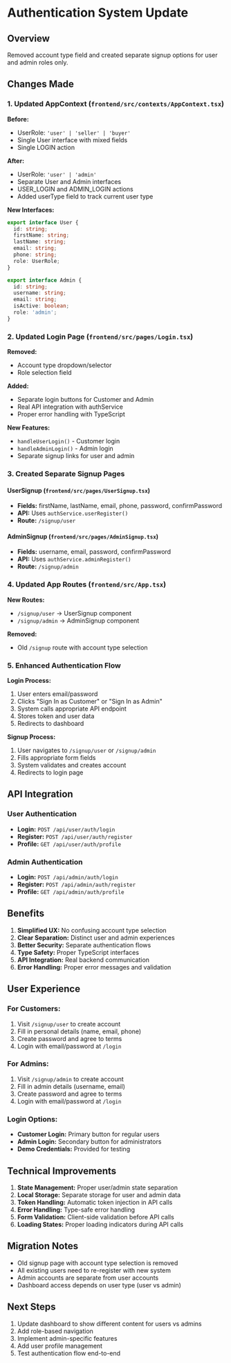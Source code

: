 # Authentication System Update

## Overview
Removed account type field and created separate signup options for user and admin roles only.

## Changes Made

### 1. Updated AppContext (`frontend/src/contexts/AppContext.tsx`)

**Before:**
- UserRole: `'user' | 'seller' | 'buyer'`
- Single User interface with mixed fields
- Single LOGIN action

**After:**
- UserRole: `'user' | 'admin'`
- Separate User and Admin interfaces
- USER_LOGIN and ADMIN_LOGIN actions
- Added userType field to track current user type

**New Interfaces:**
```typescript
export interface User {
  id: string;
  firstName: string;
  lastName: string;
  email: string;
  phone: string;
  role: UserRole;
}

export interface Admin {
  id: string;
  username: string;
  email: string;
  isActive: boolean;
  role: 'admin';
}
```

### 2. Updated Login Page (`frontend/src/pages/Login.tsx`)

**Removed:**
- Account type dropdown/selector
- Role selection field

**Added:**
- Separate login buttons for Customer and Admin
- Real API integration with authService
- Proper error handling with TypeScript

**New Features:**
- `handleUserLogin()` - Customer login
- `handleAdminLogin()` - Admin login
- Separate signup links for user and admin

### 3. Created Separate Signup Pages

#### UserSignup (`frontend/src/pages/UserSignup.tsx`)
- **Fields:** firstName, lastName, email, phone, password, confirmPassword
- **API:** Uses `authService.userRegister()`
- **Route:** `/signup/user`

#### AdminSignup (`frontend/src/pages/AdminSignup.tsx`)
- **Fields:** username, email, password, confirmPassword
- **API:** Uses `authService.adminRegister()`
- **Route:** `/signup/admin`

### 4. Updated App Routes (`frontend/src/App.tsx`)

**New Routes:**
- `/signup/user` → UserSignup component
- `/signup/admin` → AdminSignup component

**Removed:**
- Old `/signup` route with account type selection

### 5. Enhanced Authentication Flow

**Login Process:**
1. User enters email/password
2. Clicks "Sign In as Customer" or "Sign In as Admin"
3. System calls appropriate API endpoint
4. Stores token and user data
5. Redirects to dashboard

**Signup Process:**
1. User navigates to `/signup/user` or `/signup/admin`
2. Fills appropriate form fields
3. System validates and creates account
4. Redirects to login page

## API Integration

### User Authentication
- **Login:** `POST /api/user/auth/login`
- **Register:** `POST /api/user/auth/register`
- **Profile:** `GET /api/user/auth/profile`

### Admin Authentication
- **Login:** `POST /api/admin/auth/login`
- **Register:** `POST /api/admin/auth/register`
- **Profile:** `GET /api/admin/auth/profile`

## Benefits

1. **Simplified UX:** No confusing account type selection
2. **Clear Separation:** Distinct user and admin experiences
3. **Better Security:** Separate authentication flows
4. **Type Safety:** Proper TypeScript interfaces
5. **API Integration:** Real backend communication
6. **Error Handling:** Proper error messages and validation

## User Experience

### For Customers:
1. Visit `/signup/user` to create account
2. Fill in personal details (name, email, phone)
3. Create password and agree to terms
4. Login with email/password at `/login`

### For Admins:
1. Visit `/signup/admin` to create account
2. Fill in admin details (username, email)
3. Create password and agree to terms
4. Login with email/password at `/login`

### Login Options:
- **Customer Login:** Primary button for regular users
- **Admin Login:** Secondary button for administrators
- **Demo Credentials:** Provided for testing

## Technical Improvements

1. **State Management:** Proper user/admin state separation
2. **Local Storage:** Separate storage for user and admin data
3. **Token Handling:** Automatic token injection in API calls
4. **Error Handling:** Type-safe error handling
5. **Form Validation:** Client-side validation before API calls
6. **Loading States:** Proper loading indicators during API calls

## Migration Notes

- Old signup page with account type selection is removed
- All existing users need to re-register with new system
- Admin accounts are separate from user accounts
- Dashboard access depends on user type (user vs admin)

## Next Steps

1. Update dashboard to show different content for users vs admins
2. Add role-based navigation
3. Implement admin-specific features
4. Add user profile management
5. Test authentication flow end-to-end

